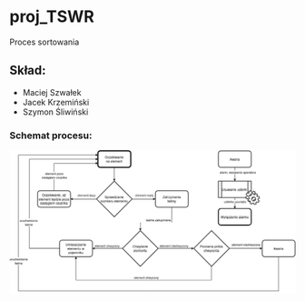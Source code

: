 # proj_TSWR
Proces sortowania
## Skład:
* Maciej Szwałek
* Jacek Krzemiński
* Szymon Śliwiński
### Schemat procesu:
![alt](https://raw.githubusercontent.com/maciejv6/proj_TSWR/main/diagram_ts_mbed_v1.png)
